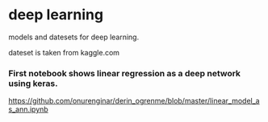 # deep learning

models and datesets for deep learning.

dateset is taken from kaggle.com

### First notebook shows linear regression as a deep network using keras.
https://github.com/onurenginar/derin_ogrenme/blob/master/linear_model_as_ann.ipynb
